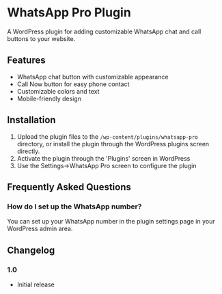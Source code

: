 # WhatsApp Pro Plugin

A WordPress plugin for adding customizable WhatsApp chat and call buttons to your website.

## Features

- WhatsApp chat button with customizable appearance
- Call Now button for easy phone contact
- Customizable colors and text
- Mobile-friendly design

## Installation

1. Upload the plugin files to the `/wp-content/plugins/whatsapp-pro` directory, or install the plugin through the WordPress plugins screen directly.
2. Activate the plugin through the 'Plugins' screen in WordPress
3. Use the Settings->WhatsApp Pro screen to configure the plugin

## Frequently Asked Questions

### How do I set up the WhatsApp number?

You can set up your WhatsApp number in the plugin settings page in your WordPress admin area.

## Changelog

### 1.0
* Initial release